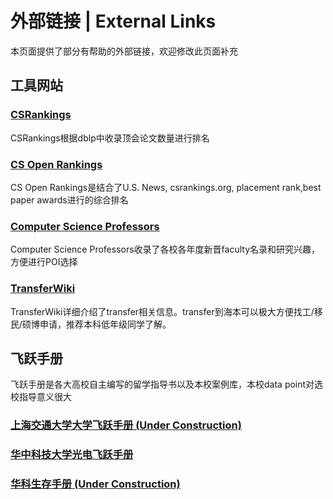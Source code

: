 # 外部链接 | External Links

本页面提供了部分有帮助的外部链接，欢迎修改此页面补充

## 工具网站
### [CSRankings](https://csrankings.org/)
CSRankings根据dblp中收录顶会论文数量进行排名
### [CS Open Rankings](https://drafty.cs.brown.edu/csopenrankings/)
CS Open Rankings是结合了U.S. News, csrankings.org, placement rank,best paper awards进行的综合排名
### [Computer Science Professors](https://csrankings.org/)
Computer Science Professors收录了各校各年度新晋faculty名录和研究兴趣，方便进行POI选择
### [TransferWiki](https://transferwiki.com/) 
TransferWiki详细介绍了transfer相关信息。transfer到海本可以极大方便找工/移民/硕博申请，推荐本科低年级同学了解。

## 飞跃手册
飞跃手册是各大高校自主编写的留学指导书以及本校案例库，本校data point对选校指导意义很大
### [上海交通大学大学飞跃手册 (Under Construction)](https://survivesjtu.github.io/SJTU-Application/#/)
### [华中科技大学光电飞跃手册](https://hust-feiyue.github.io/)
### [华科生存手册 (Under Construction)](https://1037survival.gitbook.io/)
